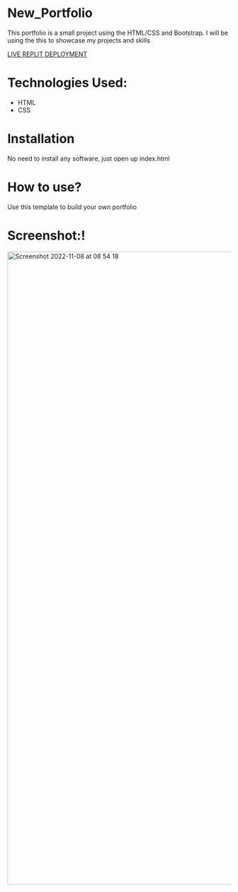 # New_Portfolio
This portfolio is a small project using the HTML/CSS and Bootstrap. I will be using the this to showcase my projects and skills 

[LIVE REPLIT DEPLOYMENT]()


# Technologies Used:
* HTML 
* CSS

# Installation
 No need to install any software, just open up index.html
 
# How to use?
Use this template to build your own portfolio

# Screenshot:!

<img width="1425" alt="Screenshot 2022-11-08 at 08 54 18" src="https://user-images.githubusercontent.com/102286564/200468149-e185c755-df5f-4543-9786-029d240b0ed8.png">
